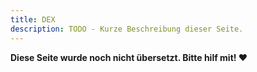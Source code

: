 ```yaml
---
title: DEX
description: TODO - Kurze Beschreibung dieser Seite.
---
```


**Diese Seite wurde noch nicht übersetzt. Bitte hilf mit! ❤**
